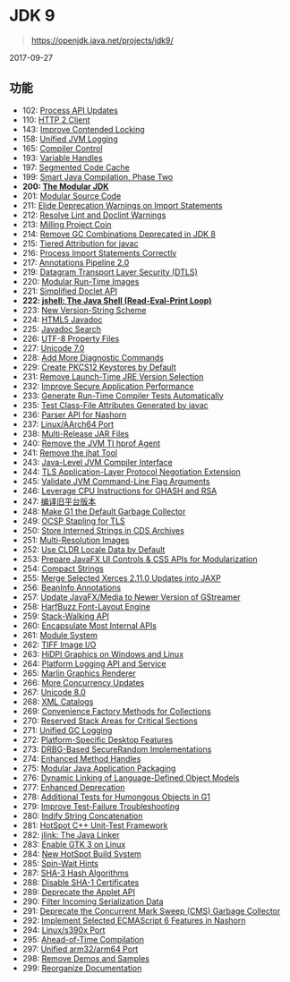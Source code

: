 # JDK 9

> https://openjdk.java.net/projects/jdk9/

2017-09-27

## 功能

* 102: [Process API Updates](https://openjdk.java.net/jeps/102)
* 110: [HTTP 2 Client](https://openjdk.java.net/jeps/110)
* 143: [Improve Contended Locking](https://openjdk.java.net/jeps/143)
* 158: [Unified JVM Logging](https://openjdk.java.net/jeps/158)
* 165: [Compiler Control](https://openjdk.java.net/jeps/165)
* 193: [Variable Handles](https://openjdk.java.net/jeps/193)
* 197: [Segmented Code Cache](https://openjdk.java.net/jeps/197)
* 199: [Smart Java Compilation, Phase Two](https://openjdk.java.net/jeps/199)
* **200: [The Modular JDK](https://openjdk.java.net/jeps/200)**
* 201: [Modular Source Code](https://openjdk.java.net/jeps/201)
* 211: [Elide Deprecation Warnings on Import Statements](https://openjdk.java.net/jeps/211)
* 212: [Resolve Lint and Doclint Warnings](https://openjdk.java.net/jeps/212)
* 213: [Milling Project Coin](https://openjdk.java.net/jeps/213)
* 214: [Remove GC Combinations Deprecated in JDK 8](https://openjdk.java.net/jeps/214)
* 215: [Tiered Attribution for javac](https://openjdk.java.net/jeps/215)
* 216: [Process Import Statements Correctly](https://openjdk.java.net/jeps/216)
* 217: [Annotations Pipeline 2.0](https://openjdk.java.net/jeps/217)
* 219: [Datagram Transport Layer Security (DTLS)](https://openjdk.java.net/jeps/219)
* 220: [Modular Run-Time Images](https://openjdk.java.net/jeps/220)
* 221: [Simplified Doclet API](https://openjdk.java.net/jeps/221)
* **222: [jshell: The Java Shell (Read-Eval-Print Loop)](https://openjdk.java.net/jeps/222)**
* 223: [New Version-String Scheme](https://openjdk.java.net/jeps/223)
* 224: [HTML5 Javadoc](https://openjdk.java.net/jeps/224)
* 225: [Javadoc Search](https://openjdk.java.net/jeps/225)
* 226: [UTF-8 Property Files](https://openjdk.java.net/jeps/226)
* 227: [Unicode 7.0](https://openjdk.java.net/jeps/227)
* 228: [Add More Diagnostic Commands](https://openjdk.java.net/jeps/228)
* 229: [Create PKCS12 Keystores by Default](https://openjdk.java.net/jeps/229)
* 231: [Remove Launch-Time JRE Version Selection](https://openjdk.java.net/jeps/231)
* 232: [Improve Secure Application Performance](https://openjdk.java.net/jeps/232)
* 233: [Generate Run-Time Compiler Tests Automatically](https://openjdk.java.net/jeps/233)
* 235: [Test Class-File Attributes Generated by javac](https://openjdk.java.net/jeps/235)
* 236: [Parser API for Nashorn](https://openjdk.java.net/jeps/236)
* 237: [Linux/AArch64 Port](https://openjdk.java.net/jeps/237)
* 238: [Multi-Release JAR Files](https://openjdk.java.net/jeps/238)
* 240: [Remove the JVM TI hprof Agent](https://openjdk.java.net/jeps/240)
* 241: [Remove the jhat Tool](https://openjdk.java.net/jeps/241)
* 243: [Java-Level JVM Compiler Interface](https://openjdk.java.net/jeps/243)
* 244: [TLS Application-Layer Protocol Negotiation Extension](https://openjdk.java.net/jeps/244)
* 245: [Validate JVM Command-Line Flag Arguments](https://openjdk.java.net/jeps/245)
* 246: [Leverage CPU Instructions for GHASH and RSA](https://openjdk.java.net/jeps/246)
* 247: [编译旧平台版本](编程语言/Java/Javalang/openjdk/功能特性和语法糖/编译旧平台版本.md)
* 248: [Make G1 the Default Garbage Collector](https://openjdk.java.net/jeps/248)
* 249: [OCSP Stapling for TLS](https://openjdk.java.net/jeps/249)
* 250: [Store Interned Strings in CDS Archives](https://openjdk.java.net/jeps/250)
* 251: [Multi-Resolution Images](https://openjdk.java.net/jeps/251)
* 252: [Use CLDR Locale Data by Default](https://openjdk.java.net/jeps/252)
* 253: [Prepare JavaFX UI Controls & CSS APIs for Modularization](https://openjdk.java.net/jeps/253)
* 254: [Compact Strings](https://openjdk.java.net/jeps/254)
* 255: [Merge Selected Xerces 2.11.0 Updates into JAXP](https://openjdk.java.net/jeps/255)
* 256: [BeanInfo Annotations](https://openjdk.java.net/jeps/256)
* 257: [Update JavaFX/Media to Newer Version of GStreamer](https://openjdk.java.net/jeps/257)
* 258: [HarfBuzz Font-Layout Engine](https://openjdk.java.net/jeps/258)
* 259: [Stack-Walking API](https://openjdk.java.net/jeps/259)
* 260: [Encapsulate Most Internal APIs](https://openjdk.java.net/jeps/260)
* 261: [Module System](https://openjdk.java.net/jeps/261)
* 262: [TIFF Image I/O](https://openjdk.java.net/jeps/262)
* 263: [HiDPI Graphics on Windows and Linux](https://openjdk.java.net/jeps/263)
* 264: [Platform Logging API and Service](https://openjdk.java.net/jeps/264)
* 265: [Marlin Graphics Renderer](https://openjdk.java.net/jeps/265)
* 266: [More Concurrency Updates](https://openjdk.java.net/jeps/266)
* 267: [Unicode 8.0](https://openjdk.java.net/jeps/267)
* 268: [XML Catalogs](https://openjdk.java.net/jeps/268)
* 269: [Convenience Factory Methods for Collections](https://openjdk.java.net/jeps/269)
* 270: [Reserved Stack Areas for Critical Sections](https://openjdk.java.net/jeps/270)
* 271: [Unified GC Logging](https://openjdk.java.net/jeps/271)
* 272: [Platform-Specific Desktop Features](https://openjdk.java.net/jeps/272)
* 273: [DRBG-Based SecureRandom Implementations](https://openjdk.java.net/jeps/273)
* 274: [Enhanced Method Handles](https://openjdk.java.net/jeps/274)
* 275: [Modular Java Application Packaging](https://openjdk.java.net/jeps/275)
* 276: [Dynamic Linking of Language-Defined Object Models](https://openjdk.java.net/jeps/276)
* 277: [Enhanced Deprecation](https://openjdk.java.net/jeps/277)
* 278: [Additional Tests for Humongous Objects in G1](https://openjdk.java.net/jeps/278)
* 279: [Improve Test-Failure Troubleshooting](https://openjdk.java.net/jeps/279)
* 280: [Indify String Concatenation](https://openjdk.java.net/jeps/280)
* 281: [HotSpot C++ Unit-Test Framework](https://openjdk.java.net/jeps/281)
* 282: [jlink: The Java Linker](https://openjdk.java.net/jeps/282)
* 283: [Enable GTK 3 on Linux](https://openjdk.java.net/jeps/283)
* 284: [New HotSpot Build System](https://openjdk.java.net/jeps/284)
* 285: [Spin-Wait Hints](https://openjdk.java.net/jeps/285)
* 287: [SHA-3 Hash Algorithms](https://openjdk.java.net/jeps/287)
* 288: [Disable SHA-1 Certificates](https://openjdk.java.net/jeps/288)
* 289: [Deprecate the Applet API](https://openjdk.java.net/jeps/289)
* 290: [Filter Incoming Serialization Data](https://openjdk.java.net/jeps/290)
* 291: [Deprecate the Concurrent Mark Sweep (CMS) Garbage Collector](https://openjdk.java.net/jeps/291)
* 292: [Implement Selected ECMAScript 6 Features in Nashorn](https://openjdk.java.net/jeps/292)
* 294: [Linux/s390x Port](https://openjdk.java.net/jeps/294)
* 295: [Ahead-of-Time Compilation](https://openjdk.java.net/jeps/295)
* 297: [Unified arm32/arm64 Port](https://openjdk.java.net/jeps/297)
* 298: [Remove Demos and Samples](https://openjdk.java.net/jeps/298)
* 299: [Reorganize Documentation](https://openjdk.java.net/jeps/299)